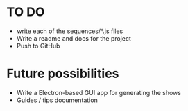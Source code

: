 # TO DO

* write each of the sequences/*.js files
* Write a readme and docs for the project
* Push to GitHub

# Future possibilities

* Write a Electron-based GUI app for generating the shows
* Guides / tips documentation

